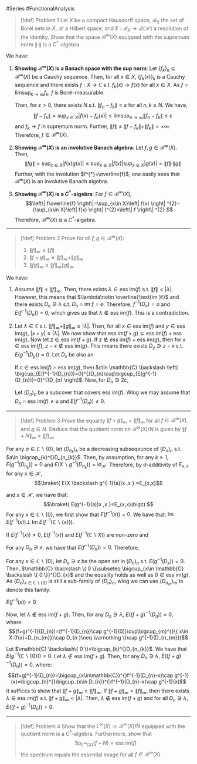 #Series #FunctionalAnalysis 
> [!def] Problem 1
> Let $X$ be a compact Hausdorff space, $\mathcal{B}_{X}$ the set of Borel sets in $X$, $\mathcal{H}$ a Hilbert space, and $E:\mathcal{B}_{X}\to \mathcal{B}(\mathcal{H})$ a resolution of the identity.
> Show that the space $\mathcal{B}^\infty(X)$ equipped with the supremum norm $\|\cdot\|$ is a $C^{*}$-algebra.

We have:
1. **Showing $\mathcal{B}^\infty(X)$ is a Banach space with the sup norm**:
	Let $\{ f_{k} \}_{k}\subseteq \mathcal{B}^\infty(X)$ be a Cauchy sequence. Then, for all $x\in X$, $\{ f_{k}(x) \}_{k}$ is a Cauchy sequence and there exists $f:X\to \mathbb{C}$ s.t. $f_{k}(x)\to f(x)$ for all $x\in X$. As $f=\limsup_{ k \to \infty }f_{k}$, $f$ is Borel-measurable. 
	
	Then, for $\varepsilon>0$, there exists $N$ s.t. $\left\| f_{n}-f_{k} \right\|<\varepsilon$ for all $n,k\geq N$. We have, $$\left\| f-f_{k} \right\| =\sup_{x\in X}\left|f(x)-f_{k}(x)  \right|\leq \limsup_{ n \to \infty } \left\| f_{n}-f_{k} \right\| \leq \varepsilon $$and $f_{k}\to f$ in supremum norm. Further, $\|f\|\leq\|f-f_{k}\|+\|f_{k}\|<+\infty$. Therefore, $f\in \mathcal{B}^\infty(X)$.
2. **Showing $\mathcal{B}^\infty(X)$ is an involutive Banach algebra**:
	Let $f,g\in \mathcal{B}^\infty(X)$. Then, $$\left\| fg \right\| =\sup_{x\in X}\left| f(x)g(x) \right| \leq \sup_{x\in X}\left| f(x) \right| \sup_{x\in X}\left| g(x) \right|=\|f\|\cdot \|g\| $$Further, with the involution $f^{*}=\overline{f}$, one easily sees that $\mathcal{B}^\infty(X)$ is an involutive Banach algebra.
3. **Showing $\mathcal{B}^\infty(X)$ is a $C^{*}$-algebra**:
	For $f\in\mathcal{B}^\infty(X)$,$$\left\| f\overline{f} \right\|=\sup_{x\in X}\left| f(x) \right| ^{2}=(\sup_{x\in X}\left| f(x) \right| )^{2}=\left\| f \right\| ^{2} $$
 	Therefore, $\mathcal{B}^\infty(X)$ is a $C^{*}$-algebra.
---
> [!def] Problem 2
> Prove for all $f,g\in \mathcal{B}^\infty(X)$:
> 1. $\|f\|_{\infty}\leq\|f\|$
> 2. $\|f+g\|_{\infty}\leq\|f\|_{\infty}+\|g\|_{\infty}$
> 3. $\|fg\|_{\infty}\leq\|f\|_{\infty}\|g\|_{\infty}$

We have:
1. Assume $\|f\|<\|f\|_{\infty}$. Then, there exists $\lambda\in \text{ess im}(f)$ s.t. $\|f\|<\left| \lambda \right|$. However, this means that $\lambda\notin \overline{\text{im }f}$ and there exists $D_{n}\ni \lambda$ s.t. $D_{n}\cap \text{im }f=\varnothing$. Therefore, $f^{-1}(D_{n})=\varnothing$ and $E(f^{-1}(D_{n}))=0$, which gives us that $\lambda\notin \text{ess im}(f)$. This is a contradiction.
2. Let $\lambda\in \mathbb{C}$ s.t. $\|f\|_{\infty}+\|g\|_{\infty}\leq \left| \lambda \right|$. Then, for all $x\in \text{ess im}(f)$ and $y\in \text{ess im}(g)$, $\left| x +y \right|\leq \left| \lambda \right|$. We now show that $\text{ess im}(f+g)\subseteq \text{ess im}(f)+\text{ess im}(g)$. Now let $z\in \text{ess im}(f+g)$. If $z\notin \text{ess im}(f)+\text{ess im}(g)$, then for $x \in \text{ess im}(f)$, $z-x\notin \text{ess im}(g)$. This means there exists $D_{y}\ni z-x$ s.t. $E(g^{-1}(D_{y}))=0$. Let $D_{x}$ be also an 
   
	If $c\in \text{ess im}(f)\cap \text{ess im}(g)$, then $c\in \mathbb{C} \backslash \left( \bigcup_{E(f^{-1}(D_{n}))=0}^{}D_{n}\cup\bigcup_{E(g^{-1}(D_{n}))=0}^{}D_{n} \right)$. Now, for $D_{n}\ni 2c$, 

	Let $(D_{n})_{n}$ be a subcover that covers $\text{ess im}(f)$. Wlog we may assume that $D_{n}\cap \text{ess im}(f)\neq \varnothing$ and $E(f^{-1}(D_{n}))\neq 0$. 
---
> [!def] Problem 3
> Prove the equality $\|f+g\|_{\infty}=\|f\|_{\infty}$ for all $f\in \mathcal{B}^\infty(X)$ and $g\in N$. Deduce that the quotient norm on $\mathcal{B}^\infty(X) / N$ is given by $\|f+N\|_{\infty}=\|f\|_{\infty}$.

For any $a\in \mathbb{C} \backslash \{ 0 \}$, let $(D_{n_{k}})_{k}$ be a decreasing subseqeunce of $(D_{n})_{n}$ s.t. $a\in \bigcap_{k}^{}D_{n_{k}}$. Then, by assumption, for any $k\geq 1$, $E(g^{-1}(D_{n_{k}}))=0$ and $E(X \backslash g^{-1}( D_{n_{k}}))=\text{id}_{\mathcal{H}}$. Therefore, by $\sigma$-additivity of $E_{x,x}$ for any $x\in \mathcal{H}$, $$\braket{ E(X \backslash g^{-1}(a))x ,x  } =E_{x,x}$$

and $x\in \mathcal{H}$, we have that: $$\braket{ E(g^{-1}(a))x ,x  }=E_{x,x}(bigc) $$
For any $x\in \mathbb{C} \backslash \{ 0 \}$, we first show that $E(f^{-1}(x))=0$. We have that: $\text{Im }E(f^{-1}(x))\bot\ \text{Im }E(f^{-1}(\mathbb{C} \backslash \{ x \}))$. 

If $E(f^{-1}(x))\neq0$, $E(f^{-1}(x))$ and $E(f^{-1}(\mathbb{C} \backslash X))$ are non-zero and 

For any $D_{n}\ni x$, we have that $E(f^{-1}(D_{n}))=0$. Therefore,  


For any $x\in\mathbb{C} \backslash\{ 0 \}$, let $D_{x}\ni x$ be the open set in $(D_{n})_{n}$ s.t. $E(g^{-1}(D_{x}))=0$. Then, $\mathbb{C} \backslash \{ 0 \}\subseteq \bigcup_{x\in \mathbb{C} \backslash \{ 0 \}}^{}D_{x}$ and the equality holds as well as $0\in \text{ess im}(g)$. As $\{ D_{x} \}_{x\in \mathbb{C} \backslash \{ 0 \}}$ is still a sub-family of $\{ D_{n} \}_{n}$, wlog we can use $\{ D_{n_{m}} \}_{m}$ to denote this family. 

$E(f^{-1}(x))=0$. 

Now, let $\lambda\notin \text{ess im}(f+g)$. Then, for any $D_{n}\ni\lambda$, $E((f+g)^{-1}(D_{n}))=0$, where:
$$(f+g)^{-1}(D_{n})=[f^{-1}(D_{n})\cap g^{-1}(0)]\cup\bigcup_{m}^{}\{ x\in X:(f(x)+D_{n_{m}})\cap D_{n }\neq \varnothing \}\cap g^{-1}(D_{n_{m}})$$

Let $\mathbb{C} \backslash\{ 0 \}=\bigcup_{k}^{}D_{n_{k}}$. 
We have that $E(g^{-1}(\mathbb{C} \backslash\{ 0 \}))=0$. Let $\lambda\notin \text{ess im}(f+g)$. Then, for any $D_{n}\ni\lambda$, $E((f+g)^{-1}(D_{n}))=0$, where: $$(f+g)^{-1}(D_{n})=\bigcup_{x\in\mathbb{C}}^{}f^{-1}(D_{n}-x)\cap g^{-1}(x)=\bigcup_{n}^{}\bigcup_{x\in D_{n}}^{}f^{-1}(D_{n}-x)\cap g^{-1}(x)$$
It suffices to show that $\left\| f +g\right\|_{\infty}\geq \left\| f \right\|_{\infty}$. If $\left\| f+g \right\|_{\infty}<\left\| f \right\|_{\infty}$, then there exists $\lambda\in \text{ess im}(f)$ s.t. $\left\| f+g \right\|_{\infty}<\left| \lambda \right|$. Then, $\lambda\notin \text{ess im}(f+g)$ and for all $D_{n}\ni\lambda$, $E((f+g)^{-1}(D_{n}))=0$. 

---
> [!def] Problem 4
> Show that the $L^\infty(X):=\mathcal{B}^\infty(X) / N$ equipped with the quotient norm is a $C^{*}$-algebra. Furthermore, show that $$\text{Sp}_{L^\infty(X)}(f+N)=\text{ess im}(f)$$the spectrum equals the essential image for all $f\in \mathcal{B}^\infty(X)$.

